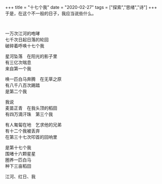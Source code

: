 +++
title = "十七个我"
date = "2020-02-27"
tags = ["探索","思绪","诗"]
+++
于是，在这个不一般的日子，我应当说些什么。

<!--more-->
<br>

一万次江河的咆哮<br>
七千次日起日落的轮回<br>
破碎着呼唤十七个我<br>

星河坠落　在阳光的影子里<br>
有三亿次喘息<br>
来自第一个我<br>

唤一匹白马奔腾　在无草之原<br>
有八千八百次踢踏<br>
是第二个我<br>

我说<br>
麦苗正青　在我头顶的稻田<br>
有四万滴汗珠　第三个我<br>

有人匍匐在地　乞求他的兄弟<br>
有十二个我被丢弃<br>
在第三十七次叩首的回响里<br>

是第十七个我<br>
围堵十六颗星星<br>
圈养一匹白马<br>
种下三亩稻田<br>

江河、红日、我<br>

